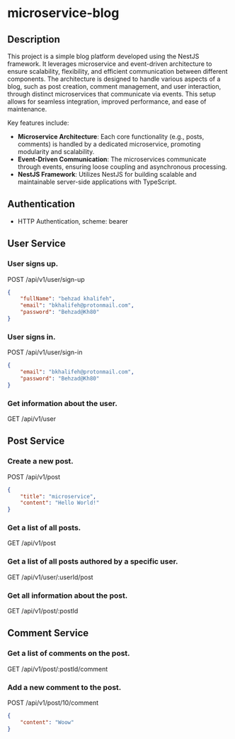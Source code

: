 # microservice-blog

## Description

This project is a simple blog platform developed using the NestJS framework. It leverages microservice and event-driven architecture to ensure scalability, flexibility, and efficient communication between different components. The architecture is designed to handle various aspects of a blog, such as post creation, comment management, and user interaction, through distinct microservices that communicate via events. This setup allows for seamless integration, improved performance, and ease of maintenance.

Key features include:
- **Microservice Architecture**: Each core functionality (e.g., posts, comments) is handled by a dedicated microservice, promoting modularity and scalability.
- **Event-Driven Communication**: The microservices communicate through events, ensuring loose coupling and asynchronous processing.
- **NestJS Framework**: Utilizes NestJS for building scalable and maintainable server-side applications with TypeScript.

## Authentication

- HTTP Authentication, scheme: bearer


## User Service

### User signs up.

POST /api/v1/user/sign-up

```json
{
    "fullName": "behzad khalifeh",
    "email": "bkhalifeh@protonmail.com",
    "password": "Behzad@Kh80"
}
```

### User signs in.

POST /api/v1/user/sign-in

```json
{
    "email": "bkhalifeh@protonmail.com",
    "password": "Behzad@Kh80"
}
```

### Get information about the user.

GET /api/v1/user


## Post Service

### Create a new post.

POST /api/v1/post

```json
{
    "title": "microservice",
    "content": "Hello World!"
}
```

### Get a list of all posts.

GET /api/v1/post

### Get a list of all posts authored by a specific user.

GET /api/v1/user/:userId/post

### Get all information about the post.

GET /api/v1/post/:postId

## Comment Service

### Get a list of comments on the post.

GET /api/v1/post/:postId/comment

### Add a new comment to the post.

POST /api/v1/post/10/comment

```json
{
    "content": "Woow"
}
```

